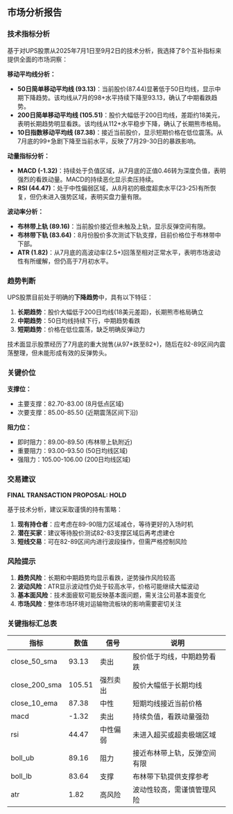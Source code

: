## 市场分析报告

### 技术指标分析

基于对UPS股票从2025年7月1日至9月2日的技术分析，我选择了8个互补指标来提供全面的市场洞察：

**移动平均线分析：**
- **50日简单移动平均线 (93.13)**：当前股价(87.44)显著低于50日均线，显示中期下降趋势。该均线从7月的98+水平持续下降至93.13，确认了中期看跌趋势。
- **200日简单移动平均线 (105.51)**：股价大幅低于200日均线，差距约18美元，表明长期趋势明显看跌。该均线从112+水平稳步下降，确认了长期熊市格局。
- **10日指数移动平均线 (87.38)**：接近当前股价，显示短期价格在低位震荡。从7月底的99+急剧下降至当前水平，反映了7月29-30日的暴跌影响。

**动量指标分析：**
- **MACD (-1.32)**：持续处于负值区域，从7月底的正值0.46转为深度负值，表明强烈的看跌动量。MACD的持续恶化显示卖压持续。
- **RSI (44.47)**：处于中性偏弱区域，从8月初的极度超卖水平(23-25)有所恢复，但仍未进入强势区域，表明买盘力量有限。

**波动率分析：**
- **布林带上轨 (89.16)**：当前股价接近但未触及上轨，显示反弹空间有限。
- **布林带下轨 (83.64)**：8月份股价多次测试下轨支撑，目前价格位于布林带中下部。
- **ATR (1.82)**：从7月底的高波动率(2.5+)回落至相对正常水平，表明市场波动性有所缓解，但仍高于7月初水平。

### 趋势判断

UPS股票目前处于明确的**下降趋势**中，具有以下特征：
1. **长期趋势**：股价大幅低于200日均线(18美元差距)，长期熊市格局确立
2. **中期趋势**：50日均线持续下行，中期趋势看跌
3. **短期趋势**：价格在低位震荡，缺乏明确反弹动力

技术面显示股票经历了7月底的重大抛售(从97+跌至82+)，随后在82-89区间内震荡整理，但未能形成有效的反弹势头。

### 关键价位

**支撑位：**
- 主要支撑：82.70-83.00 (8月低点区域)
- 次要支撑：85.00-85.50 (近期震荡区间下沿)

**阻力位：**
- 即时阻力：89.00-89.50 (布林带上轨附近)
- 重要阻力：93.00-93.50 (50日均线区域)
- 强阻力：105.00-106.00 (200日均线区域)

### 交易建议

**FINAL TRANSACTION PROPOSAL: HOLD**

基于技术分析，建议采取谨慎的持有策略：
1. **现有持仓者**：应考虑在89-90阻力区域减仓，等待更好的入场时机
2. **潜在买家**：建议等待股价测试82-83支撑区域后再考虑建仓
3. **短线交易**：可在82-89区间内进行波段操作，但需严格控制风险

### 风险提示

1. **趋势风险**：长期和中期趋势均显示看跌，逆势操作风险较高
2. **波动风险**：ATR显示波动性仍处于较高水平，价格可能继续大幅波动
3. **基本面风险**：技术面疲软可能反映基本面问题，需关注公司基本面变化
4. **市场风险**：整体市场环境对运输物流板块的影响需要密切关注

### 关键指标汇总表

| 指标 | 数值 | 信号 | 说明 |
|------|------|------|------|
| close_50_sma | 93.13 | 卖出 | 股价低于均线，中期趋势看跌 |
| close_200_sma | 105.51 | 强烈卖出 | 股价大幅低于长期均线 |
| close_10_ema | 87.38 | 中性 | 短期均线接近当前价格 |
| macd | -1.32 | 卖出 | 持续负值，看跌动量强劲 |
| rsi | 44.47 | 中性偏弱 | 未进入超买或超卖极端区域 |
| boll_ub | 89.16 | 阻力 | 接近布林带上轨，反弹空间有限 |
| boll_lb | 83.64 | 支撑 | 布林带下轨提供支撑参考 |
| atr | 1.82 | 高风险 | 波动性较高，需谨慎管理风险 |